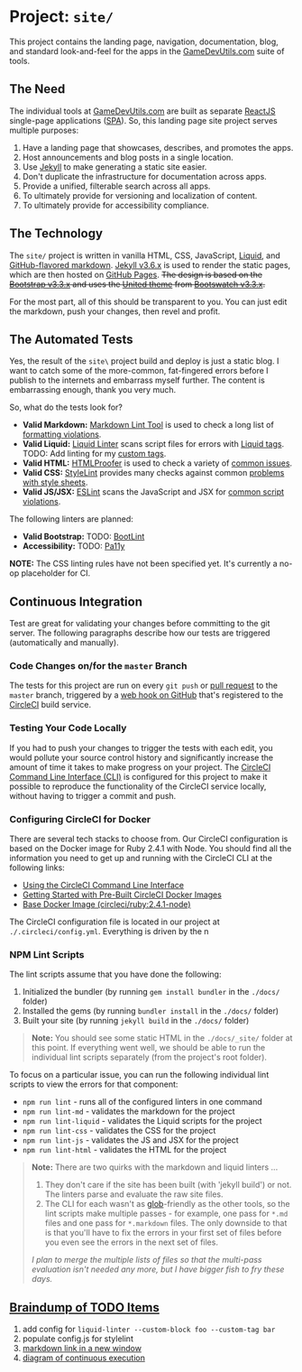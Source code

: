 # Project: `site/`

This project contains the landing page, navigation, documentation, blog, and standard look-and-feel for the apps in the [GameDevUtils.com](http://gamedevutils.com/) suite of tools.

## The Need

The individual tools at [GameDevUtils.com](http://gamedevutils.com/) are built as separate [ReactJS](https://reactjs.org/) single-page applications ([SPA](https://reactjs.org/docs/glossary.html)). So, this landing page site project serves multiple purposes:

1. Have a landing page that showcases, describes, and promotes the apps.
1. Host announcements and blog posts in a single location.
1. Use [Jekyll](https://jekyllrb.com/) to make generating a static site easier.
1. Don't duplicate the infrastructure for documentation across apps.
1. Provide a unified, filterable search across all apps.
1. To ultimately provide for versioning and localization of content.
1. To ultimately provide for accessibility compliance.

## The Technology

The `site/` project is written in vanilla HTML, CSS, JavaScript, [Liquid](https://github.com/Shopify/liquid/wiki/liquid-for-designers), and [GitHub-flavored markdown](https://help.github.com/categories/writing-on-github/). [Jekyll v3.6.x](https://jekyllrb.com/) is used to render the static pages, which are then hosted on [GitHub Pages](https://pages.github.com/). ~~The design is based on the [Bootstrap v3.3.x](https://getbootstrap.com/docs/3.3/) and uses the [United theme](https://bootswatch.com/3/united/) from [Bootswatch v3.3.x](https://bootswatch.com/3/).~~

For the most part, all of this should be transparent to you. You can just edit the markdown, push your changes, then revel and profit.

## The Automated Tests

Yes, the result of the `site\` project build and deploy is just a static blog. I want to catch some of the more-common, fat-fingered errors before I publish to the internets and embarrass myself further. The content is embarrassing enough, thank you very much.

So, what do the tests look for?

* **Valid Markdown:** [Markdown Lint Tool](https://github.com/markdownlint/markdownlint#markdown-lint-tool) is used to check a long list of [formatting violations](https://github.com/markdownlint/markdownlint/blob/master/docs/RULES.md#rules).
* **Valid Liquid:** [Liquid Linter](https://github.com/tomheller/liquid-linter) scans script files for errors with [Liquid tags](https://help.shopify.com/themes/liquid/tags). TODO: Add linting for my [custom tags](https://dealerdirect.github.io/liquid-linter-cli/#custom-blocks-and-tags).
* **Valid HTML:** [HTMLProofer](https://github.com/gjtorikian/html-proofer#htmlproofer) is used to check a variety of [common issues](https://github.com/gjtorikian/html-proofer#whats-tested).
* **Valid CSS:** [StyleLint](https://stylelint.io/) provides many checks against common [problems with style sheets](https://stylelint.io/user-guide/rules/).
* **Valid JS/JSX:** [ESLint](https://eslint.org/) scans the JavaScript and JSX for [common script violations](https://eslint.org/docs/rules/).

The following linters are planned:

* **Valid Bootstrap:** TODO: [BootLint](https://github.com/twbs/bootlint)
* **Accessibility:** TODO: [Pa11y](https://github.com/pa11y/pa11y-ci)

**NOTE:** The CSS linting rules have not been specified yet. It's currently a no-op placeholder for CI.

## Continuous Integration

Test are great for validating your changes before committing to the git server. The following paragraphs describe how our tests are triggered (automatically and manually).

### Code Changes on/for the `master` Branch

The tests for this project are run on every `git push` or [pull request](https://help.github.com/articles/about-pull-requests/) to the `master` branch, triggered by a [web hook on GitHub](https://developer.github.com/webhooks/) that's registered to the [CircleCI](https://circleci.com/) build service.

### Testing Your Code Locally

If you had to push your changes to trigger the tests with each edit, you would pollute your source control history and significantly increase the amount of time it takes to make progress on your project. The [CircleCI Command Line Interface (CLI)](https://circleci.com/docs/2.0/local-jobs/) is configured for this project to make it possible to reproduce the functionality of the CircleCI service locally, without having to trigger a commit and push.

### Configuring CircleCI for Docker

There are several tech stacks to choose from. Our CircleCI configuration is based on the Docker image for Ruby 2.4.1 with Node. You should find all the information you need to get up and running with the CircleCI CLI at the following links:

* [Using the CircleCI Command Line Interface](https://circleci.com/docs/2.0/local-jobs/)
* [Getting Started with Pre-Built CircleCI Docker Images](https://circleci.com/docs/2.0/circleci-images/)
* [Base Docker Image (circleci/ruby:2.4.1-node)](https://hub.docker.com/r/circleci/ruby/tags/)

The CircleCI configuration file is located in our project at `./.circleci/config.yml`. Everything is driven by the n

### NPM Lint Scripts

The lint scripts assume that you have done the following:

1. Initialized the bundler (by running `gem install bundler` in the `./docs/` folder)
1. Installed the gems (by running `bundler install` in the `./docs/` folder)
1. Built your site (by running `jekyll build` in the `./docs/` folder)

> **Note:** You should see some static HTML in the `./docs/_site/` folder at this point. If everything went well, we should be able to run the individual lint scripts separately (from the project's root folder).

To focus on a particular issue, you can run the following individual lint scripts to view the errors for that component:

* `npm run lint` - runs all of the configured linters in one command
* `npm run lint-md` - validates the markdown for the project
* `npm run lint-liquid` - validates the Liquid scripts for the project
* `npm run lint-css` - validates the CSS for the project
* `npm run lint-js` - validates the JS and JSX for the project
* `npm run lint-html` - validates the HTML for the project

> **Note:** There are two quirks with the markdown and liquid linters ...
>
> 1. They don't care if the site has been built (with 'jekyll build') or not. The linters parse and evaluate the raw site files.
> 1. The CLI for each wasn't as [glob](https://www.npmjs.com/package/glob)-friendly as the other tools, so the lint scripts make multiple passes - for example, one pass for `*.md` files and one pass for `*.markdown` files. The only downside to that is that you'll have to fix the errors in your first set of files before you even see the errors in the next set of files.
>
> *I plan to merge the multiple lists of files so that the multi-pass evaluation isn't needed any more, but I have bigger fish to fry these days.*

## [Braindump of TODO Items](#braindump-of-todo-items)

1. add config for `liquid-linter --custom-block foo --custom-tag bar`
1. populate config.js for stylelint
1. [markdown link in a new window](https://stackoverflow.com/questions/3492153/markdown-open-a-new-window-link/29767900#29767900)
1. [diagram of continuous execution](https://lh3.googleusercontent.com/-DIuf9uT_nZE/VkIK7WD_52I/AAAAAAAADi4/GUNUqAnoFOUIfdkvPXgofabXU-uoryX4QCL0BGAYYCw/h298/Continuous%2BExecution.jpg)
